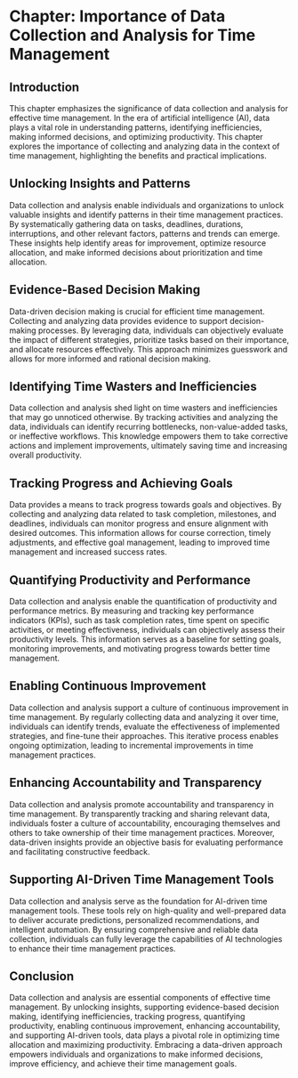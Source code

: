 Chapter: Importance of Data Collection and Analysis for Time Management
=======================================================================

Introduction
------------

This chapter emphasizes the significance of data collection and analysis for effective time management. In the era of artificial intelligence (AI), data plays a vital role in understanding patterns, identifying inefficiencies, making informed decisions, and optimizing productivity. This chapter explores the importance of collecting and analyzing data in the context of time management, highlighting the benefits and practical implications.

Unlocking Insights and Patterns
-------------------------------

Data collection and analysis enable individuals and organizations to unlock valuable insights and identify patterns in their time management practices. By systematically gathering data on tasks, deadlines, durations, interruptions, and other relevant factors, patterns and trends can emerge. These insights help identify areas for improvement, optimize resource allocation, and make informed decisions about prioritization and time allocation.

Evidence-Based Decision Making
------------------------------

Data-driven decision making is crucial for efficient time management. Collecting and analyzing data provides evidence to support decision-making processes. By leveraging data, individuals can objectively evaluate the impact of different strategies, prioritize tasks based on their importance, and allocate resources effectively. This approach minimizes guesswork and allows for more informed and rational decision making.

Identifying Time Wasters and Inefficiencies
-------------------------------------------

Data collection and analysis shed light on time wasters and inefficiencies that may go unnoticed otherwise. By tracking activities and analyzing the data, individuals can identify recurring bottlenecks, non-value-added tasks, or ineffective workflows. This knowledge empowers them to take corrective actions and implement improvements, ultimately saving time and increasing overall productivity.

Tracking Progress and Achieving Goals
-------------------------------------

Data provides a means to track progress towards goals and objectives. By collecting and analyzing data related to task completion, milestones, and deadlines, individuals can monitor progress and ensure alignment with desired outcomes. This information allows for course correction, timely adjustments, and effective goal management, leading to improved time management and increased success rates.

Quantifying Productivity and Performance
----------------------------------------

Data collection and analysis enable the quantification of productivity and performance metrics. By measuring and tracking key performance indicators (KPIs), such as task completion rates, time spent on specific activities, or meeting effectiveness, individuals can objectively assess their productivity levels. This information serves as a baseline for setting goals, monitoring improvements, and motivating progress towards better time management.

Enabling Continuous Improvement
-------------------------------

Data collection and analysis support a culture of continuous improvement in time management. By regularly collecting data and analyzing it over time, individuals can identify trends, evaluate the effectiveness of implemented strategies, and fine-tune their approaches. This iterative process enables ongoing optimization, leading to incremental improvements in time management practices.

Enhancing Accountability and Transparency
-----------------------------------------

Data collection and analysis promote accountability and transparency in time management. By transparently tracking and sharing relevant data, individuals foster a culture of accountability, encouraging themselves and others to take ownership of their time management practices. Moreover, data-driven insights provide an objective basis for evaluating performance and facilitating constructive feedback.

Supporting AI-Driven Time Management Tools
------------------------------------------

Data collection and analysis serve as the foundation for AI-driven time management tools. These tools rely on high-quality and well-prepared data to deliver accurate predictions, personalized recommendations, and intelligent automation. By ensuring comprehensive and reliable data collection, individuals can fully leverage the capabilities of AI technologies to enhance their time management practices.

Conclusion
----------

Data collection and analysis are essential components of effective time management. By unlocking insights, supporting evidence-based decision making, identifying inefficiencies, tracking progress, quantifying productivity, enabling continuous improvement, enhancing accountability, and supporting AI-driven tools, data plays a pivotal role in optimizing time allocation and maximizing productivity. Embracing a data-driven approach empowers individuals and organizations to make informed decisions, improve efficiency, and achieve their time management goals.
